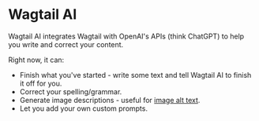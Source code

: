 # Wagtail AI

Wagtail AI integrates Wagtail with OpenAI's APIs (think ChatGPT) to help you write and correct your content.

Right now, it can:

* Finish what you've started - write some text and tell Wagtail AI to finish it off for you.
* Correct your spelling/grammar.
* Generate image descriptions - useful for [image alt text](https://developer.mozilla.org/en-US/docs/Web/API/HTMLImageElement/alt).
* Let you add your own custom prompts.

